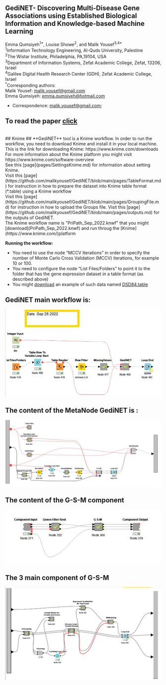 ## **GediNET- Discovering Multi-Disease Gene Associations using Established Biological Information and Knowledge-based Machine Learning** <br>
Emma Qumsiyeh<sup>1*</sup>, Louise Showe<sup>2</sup>, and Malik Yousef<sup>3,4*</sup><br>
<sup>1</sup>Information Technology Engineering, Al-Quds University, Palestine<br>
<sup>2</sup>The Wistar Institute, Philadelphia, PA,19104, USA<br>
<sup>3</sup>Department of Information Systems, Zefat Academic College, Zefat, 13206, Israel<br>
<sup>4</sup>Galilee Digital Health Research Center (GDH), Zefat Academic College, Israel<br>
<sup>*</sup>Corresponding authors:<br>
Malik Yousef: malik.yousef@gmail.com<br>
Emma Qumsiyeh: emma.qumsiyeh@hotmail.com<br>


*	Correspondence: malik.yousef@gmail.com;

## To read the paper [click](https://www.researchsquare.com/article/rs-1643219/v1.pdf)
<br>
## Knime ##
**GediNET** tool is a Knime workflow. In order to run the workflow, you need to download Knime and install it in your local machine.
This is the link for downloading Knime: https://www.knime.com/downloads<br>
For more information about the Knime platform you might visit https://www.knime.com/software-overview <br>
See this [page](pages/SettingsKnime.md) for information about setting Knime.
<br>
Visit this [page](https://github.com/malikyousef/GediNET/blob/main/pages/TableFormat.md) for instruction in how to prepare the dataset into Knime table format (*.table) using a Knime workflow
<br>
Visit this [page](https://github.com/malikyousef/GediNET/blob/main/pages/GroupingFile.md) for instruction in how to upload the Groups file.  
Visit this [page](https://github.com/malikyousef/GediNET/blob/main/pages/outputs.md) for the outputs of GediNET.
<br> 
The Knime workflow name is "PriPath_Sep_2022.knwf" that you might [download](PriPath_Sep_2022.knwf) and run throug the [Knime](https://www.knime.com/)platform


**Running the workflow:**

- You need to use the node “MCCV Iterations” in order to specify the number of Monte Carlo Cross Validation (MCCV) iterations, for example 10 or 100.
- You need to configure the node “List Files/Folders” to point it to the folder that has the gene expression dataset in a table format (as described above)
- You might [download](GDS4824.table) an example of such data named [DSD84.table](GDS4824.table)<br>
## GediNET main workflow is: ##

![alt text](https://github.com/malikyousef/GediNET/blob/main/images/GediNET_main.JPG?raw=true)


 
 ## The content of the MetaNode GediNET is : ##
 
![alt text](https://github.com/malikyousef/GediNET/blob/main/images/GediNET_MetaNode.JPG?raw=true)

 ## The content of the G-S-M component ##
 
 ![alt text](https://github.com/malikyousef/GediNET/blob/main/images/Ttest_and_GSM.JPG?raw=true)

## The 3 main component of G-S-M ##
 ![alt text](https://github.com/malikyousef/GediNET/blob/main/images/G-S-M_all_steps.JPG?raw=true)
